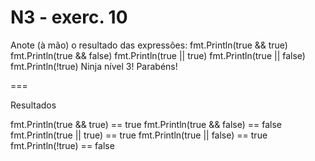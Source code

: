 # N3 - exerc. 10

Anote (à mão) o resultado das expressões:
fmt.Println(true && true)
fmt.Println(true && false)
fmt.Println(true || true)
fmt.Println(true || false)
fmt.Println(!true)
Ninja nível 3! Parabéns!

===

Resultados

fmt.Println(true && true) == true
fmt.Println(true && false) == false
fmt.Println(true || true) == true
fmt.Println(true || false) == true
fmt.Println(!true) == false


